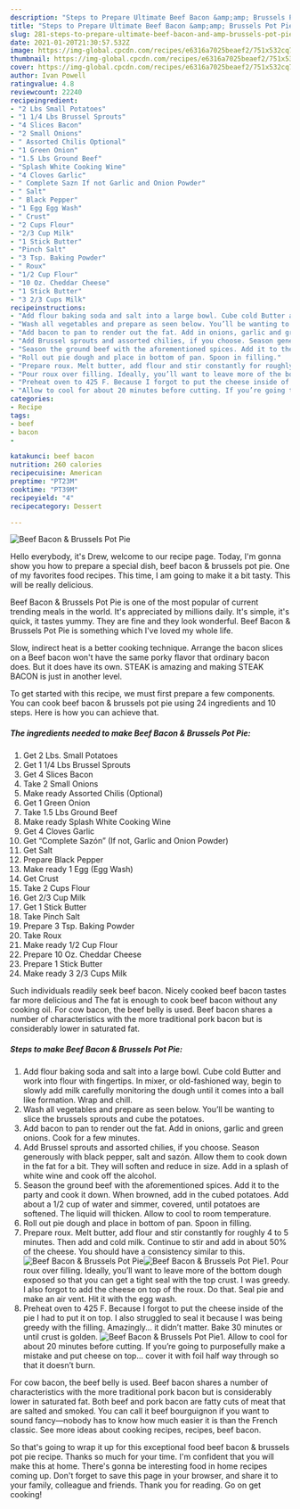 ```yaml
---
description: "Steps to Prepare Ultimate Beef Bacon &amp;amp; Brussels Pot Pie"
title: "Steps to Prepare Ultimate Beef Bacon &amp;amp; Brussels Pot Pie"
slug: 281-steps-to-prepare-ultimate-beef-bacon-and-amp-brussels-pot-pie
date: 2021-01-20T21:30:57.532Z
image: https://img-global.cpcdn.com/recipes/e6316a7025beaef2/751x532cq70/beef-bacon-brussels-pot-pie-recipe-main-photo.jpg
thumbnail: https://img-global.cpcdn.com/recipes/e6316a7025beaef2/751x532cq70/beef-bacon-brussels-pot-pie-recipe-main-photo.jpg
cover: https://img-global.cpcdn.com/recipes/e6316a7025beaef2/751x532cq70/beef-bacon-brussels-pot-pie-recipe-main-photo.jpg
author: Ivan Powell
ratingvalue: 4.8
reviewcount: 22240
recipeingredient:
- "2 Lbs Small Potatoes"
- "1 1/4 Lbs Brussel Sprouts"
- "4 Slices Bacon"
- "2 Small Onions"
- " Assorted Chilis Optional"
- "1 Green Onion"
- "1.5 Lbs Ground Beef"
- "Splash White Cooking Wine"
- "4 Cloves Garlic"
- " Complete Sazn If not Garlic and Onion Powder"
- " Salt"
- " Black Pepper"
- "1 Egg Egg Wash"
- " Crust"
- "2 Cups Flour"
- "2/3 Cup Milk"
- "1 Stick Butter"
- "Pinch Salt"
- "3 Tsp. Baking Powder"
- " Roux"
- "1/2 Cup Flour"
- "10 Oz. Cheddar Cheese"
- "1 Stick Butter"
- "3 2/3 Cups Milk"
recipeinstructions:
- "Add flour baking soda and salt into a large bowl. Cube cold Butter and work into flour with fingertips. In mixer, or old-fashioned way, begin to slowly add milk carefully monitoring the dough until it comes into a ball like formation. Wrap and chill."
- "Wash all vegetables and prepare as seen below. You’ll be wanting to slice the brussels sprouts and cube the potatoes."
- "Add bacon to pan to render out the fat. Add in onions, garlic and green onions. Cook for a few minutes."
- "Add Brussel sprouts and assorted chilies, if you choose. Season generously with black pepper, salt and sazón. Allow them to cook down in the fat for a bit. They will soften and reduce in size. Add in a splash of white wine and cook off the alcohol."
- "Season the ground beef with the aforementioned spices. Add it to the party and cook it down. When browned, add in the cubed potatoes. Add about a 1/2 cup of water and simmer, covered, until potatoes are softened. The liquid will thicken. Allow to cool to room temperature."
- "Roll out pie dough and place in bottom of pan. Spoon in filling."
- "Prepare roux. Melt butter, add flour and stir constantly for roughly 4 to 5 minutes. Then add and cold milk. Continue to stir and add in about 50% of the cheese. You should have a consistency similar to this."
- "Pour roux over filling. Ideally, you’ll want to leave more of the bottom dough exposed so that you can get a tight seal with the top crust. I was greedy. I also forgot to add the cheese on top of the roux. Do that. Seal pie and make an air vent. Hit it with the egg wash."
- "Preheat oven to 425 F. Because I forgot to put the cheese inside of the pie I had to put it on top. I also struggled to seal it because I was being greedy with the filling. Amazingly... it didn’t matter. Bake 30 minutes or until crust is golden."
- "Allow to cool for about 20 minutes before cutting. If you’re going to purposefully make a mistake and put cheese on top... cover it with foil half way through so that it doesn’t burn."
categories:
- Recipe
tags:
- beef
- bacon
- 

katakunci: beef bacon  
nutrition: 260 calories
recipecuisine: American
preptime: "PT23M"
cooktime: "PT39M"
recipeyield: "4"
recipecategory: Dessert

---
```



![Beef Bacon &amp; Brussels Pot Pie](https://img-global.cpcdn.com/recipes/e6316a7025beaef2/751x532cq70/beef-bacon-brussels-pot-pie-recipe-main-photo.jpg)

Hello everybody, it's Drew, welcome to our recipe page. Today, I'm gonna show you how to prepare a special dish, beef bacon &amp; brussels pot pie. One of my favorites food recipes. This time, I am going to make it a bit tasty. This will be really delicious.

Beef Bacon &amp; Brussels Pot Pie is one of the most popular of current trending meals in the world. It's appreciated by millions daily. It's simple, it's quick, it tastes yummy. They are fine and they look wonderful. Beef Bacon &amp; Brussels Pot Pie is something which I've loved my whole life.

Slow, indirect heat is a better cooking technique. Arrange the bacon slices on a Beef bacon won&#39;t have the same porky flavor that ordinary bacon does. But it does have its own. STEAK is amazing and making STEAK BACON is just in another level.


To get started with this recipe, we must first prepare a few components. You can cook beef bacon &amp; brussels pot pie using 24 ingredients and 10 steps. Here is how you can achieve that.

<!--inarticleads1-->

##### The ingredients needed to make Beef Bacon &amp; Brussels Pot Pie:

1. Get 2 Lbs. Small Potatoes
1. Get 1 1/4 Lbs Brussel Sprouts
1. Get 4 Slices Bacon
1. Take 2 Small Onions
1. Make ready  Assorted Chilis (Optional)
1. Get 1 Green Onion
1. Take 1.5 Lbs Ground Beef
1. Make ready Splash White Cooking Wine
1. Get 4 Cloves Garlic
1. Get  “Complete Sazón” (If not, Garlic and Onion Powder)
1. Get  Salt
1. Prepare  Black Pepper
1. Make ready 1 Egg (Egg Wash)
1. Get  Crust
1. Take 2 Cups Flour
1. Get 2/3 Cup Milk
1. Get 1 Stick Butter
1. Take Pinch Salt
1. Prepare 3 Tsp. Baking Powder
1. Take  Roux
1. Make ready 1/2 Cup Flour
1. Prepare 10 Oz. Cheddar Cheese
1. Prepare 1 Stick Butter
1. Make ready 3 2/3 Cups Milk


Such individuals readily seek beef bacon. Nicely cooked beef bacon tastes far more delicious and The fat is enough to cook beef bacon without any cooking oil. For cow bacon, the beef belly is used. Beef bacon shares a number of characteristics with the more traditional pork bacon but is considerably lower in saturated fat. 

<!--inarticleads2-->

##### Steps to make Beef Bacon &amp; Brussels Pot Pie:

1. Add flour baking soda and salt into a large bowl. Cube cold Butter and work into flour with fingertips. In mixer, or old-fashioned way, begin to slowly add milk carefully monitoring the dough until it comes into a ball like formation. Wrap and chill.
1. Wash all vegetables and prepare as seen below. You’ll be wanting to slice the brussels sprouts and cube the potatoes.
1. Add bacon to pan to render out the fat. Add in onions, garlic and green onions. Cook for a few minutes.
1. Add Brussel sprouts and assorted chilies, if you choose. Season generously with black pepper, salt and sazón. Allow them to cook down in the fat for a bit. They will soften and reduce in size. Add in a splash of white wine and cook off the alcohol.
1. Season the ground beef with the aforementioned spices. Add it to the party and cook it down. When browned, add in the cubed potatoes. Add about a 1/2 cup of water and simmer, covered, until potatoes are softened. The liquid will thicken. Allow to cool to room temperature.
1. Roll out pie dough and place in bottom of pan. Spoon in filling.
1. Prepare roux. Melt butter, add flour and stir constantly for roughly 4 to 5 minutes. Then add and cold milk. Continue to stir and add in about 50% of the cheese. You should have a consistency similar to this.
<img src="//assets-global.cpcdn.com/assets/icons/button_play-2c75c40dde080a61004c1f40b05d8f140eaff45d7e9e6481dc71c63d2e7c4909.png" alt="Beef Bacon &amp; Brussels Pot Pie"><img src="//assets-global.cpcdn.com/assets/icons/button_play-2c75c40dde080a61004c1f40b05d8f140eaff45d7e9e6481dc71c63d2e7c4909.png" alt="Beef Bacon &amp; Brussels Pot Pie">1. Pour roux over filling. Ideally, you’ll want to leave more of the bottom dough exposed so that you can get a tight seal with the top crust. I was greedy. I also forgot to add the cheese on top of the roux. Do that. Seal pie and make an air vent. Hit it with the egg wash.
1. Preheat oven to 425 F. Because I forgot to put the cheese inside of the pie I had to put it on top. I also struggled to seal it because I was being greedy with the filling. Amazingly... it didn’t matter. Bake 30 minutes or until crust is golden.
<img src="//assets-global.cpcdn.com/assets/icons/button_play-2c75c40dde080a61004c1f40b05d8f140eaff45d7e9e6481dc71c63d2e7c4909.png" alt="Beef Bacon &amp; Brussels Pot Pie">1. Allow to cool for about 20 minutes before cutting. If you’re going to purposefully make a mistake and put cheese on top... cover it with foil half way through so that it doesn’t burn.


For cow bacon, the beef belly is used. Beef bacon shares a number of characteristics with the more traditional pork bacon but is considerably lower in saturated fat. Both beef and pork bacon are fatty cuts of meat that are salted and smoked. You can call it beef bourguignon if you want to sound fancy—nobody has to know how much easier it is than the French classic. See more ideas about cooking recipes, recipes, beef bacon. 

So that's going to wrap it up for this exceptional food beef bacon &amp; brussels pot pie recipe. Thanks so much for your time. I'm confident that you will make this at home. There's gonna be interesting food in home recipes coming up. Don't forget to save this page in your browser, and share it to your family, colleague and friends. Thank you for reading. Go on get cooking!
